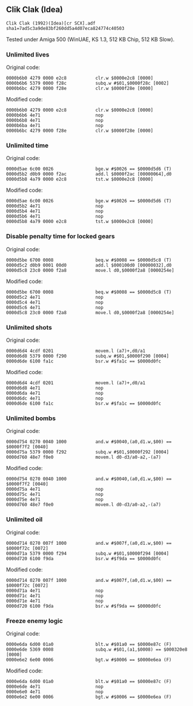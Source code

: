 
## Clik Clak (Idea)

```
Clik Clak (1992)(Idea)[cr SCX].adf
sha1=7ad5c3a9de83bf260dd5a4d07eca824774c40503
```

Tested under Amiga 500 (WinUAE, KS 1.3, 512 KB Chip, 512 KB Slow).

### Unlimited lives

Original code:

```
0000b6b0 4279 0000 e2c8           clr.w $0000e2c8 [0000]
0000b6b6 5379 0000 f28c           subq.w #$01,$0000f28c [0002]
0000b6bc 4279 0000 f28e           clr.w $0000f28e [0000]
```

Modified code:

```
0000b6b0 4279 0000 e2c8           clr.w $0000e2c8 [0000]
0000b6b6 4e71                     nop
0000b6b8 4e71                     nop
0000b6ba 4e71                     nop
0000b6bc 4279 0000 f28e           clr.w $0000f28e [0000]
```

### Unlimited time

Original code:

```
0000d5ae 6c00 0026                bge.w #$0026 == $0000d5d6 (T)
0000d5b2 d0b9 0000 f2ac           add.l $0000f2ac [00000064],d0
0000d5b8 4a79 0000 e2c8           tst.w $0000e2c8 [0000]
```

Modified code:

```
0000d5ae 6c00 0026                bge.w #$0026 == $0000d5d6 (T)
0000d5b2 4e71                     nop
0000d5b4 4e71                     nop
0000d5b6 4e71                     nop
0000d5b8 4a79 0000 e2c8           tst.w $0000e2c8 [0000]
```

### Disable penalty time for locked gears

Original code:

```
0000d5be 6700 0008                beq.w #$0008 == $0000d5c8 (T)
0000d5c2 d0b9 0001 00d0           add.l $000100d0 [00000032],d0
0000d5c8 23c0 0000 f2a8           move.l d0,$0000f2a8 [0000254e]
```

Modified code:

```
0000d5be 6700 0008                beq.w #$0008 == $0000d5c8 (T)
0000d5c2 4e71                     nop
0000d5c4 4e71                     nop
0000d5c6 4e71                     nop
0000d5c8 23c0 0000 f2a8           move.l d0,$0000f2a8 [0000254e]
```

### Unlimited shots

Original code:

```
0000d6d4 4cdf 0201                movem.l (a7)+,d0/a1
0000d6d8 5379 0000 f290           subq.w #$01,$0000f290 [0004]
0000d6de 6100 fa1c                bsr.w #$fa1c == $0000d0fc
```

Modified code:

```
0000d6d4 4cdf 0201                movem.l (a7)+,d0/a1
0000d6d8 4e71                     nop
0000d6da 4e71                     nop
0000d6dc 4e71                     nop
0000d6de 6100 fa1c                bsr.w #$fa1c == $0000d0fc
```

### Unlimited bombs

Original code:

```
0000d754 0270 0040 1000           and.w #$0040,(a0,d1.w,$00) == $0000f7f2 [0040]
0000d75a 5379 0000 f292           subq.w #$01,$0000f292 [0004]
0000d760 48e7 f0e0                movem.l d0-d3/a0-a2,-(a7)
```

Modified code:

```
0000d754 0270 0040 1000           and.w #$0040,(a0,d1.w,$00) == $0000f7f2 [0040]
0000d75a 4e71                     nop
0000d75c 4e71                     nop
0000d75e 4e71                     nop
0000d760 48e7 f0e0                movem.l d0-d3/a0-a2,-(a7)
```

### Unlimited oil

Original code:

```
0000d714 0270 007f 1000           and.w #$007f,(a0,d1.w,$00) == $0000f72c [0072]
0000d71a 5379 0000 f294           subq.w #$01,$0000f294 [0004]
0000d720 6100 f9da                bsr.w #$f9da == $0000d0fc
```

Modified code:

```
0000d714 0270 007f 1000           and.w #$007f,(a0,d1.w,$00) == $0000f72c [0072]
0000d71a 4e71                     nop
0000d71c 4e71                     nop
0000d71e 4e71                     nop
0000d720 6100 f9da                bsr.w #$f9da == $0000d0fc
```

### Freeze enemy logic

Original code:

```
0000e6da 6d00 01a0                blt.w #$01a0 == $0000e87c (F)
0000e6de 5369 0008                subq.w #$01,(a1,$0008) == $000320e8 [0000]
0000e6e2 6e00 0006                bgt.w #$0006 == $0000e6ea (F)
```

Modified code:

```
0000e6da 6d00 01a0                blt.w #$01a0 == $0000e87c (F)
0000e6de 4e71                     nop
0000e6e0 4e71                     nop
0000e6e2 6e00 0006                bgt.w #$0006 == $0000e6ea (F)
```
